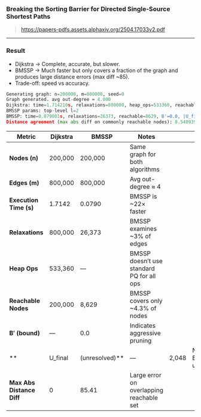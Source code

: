 ### Breaking the Sorting Barrier for Directed Single-Source Shortest Paths

> https://papers-pdfs.assets.alphaxiv.org/2504.17033v2.pdf

---- 

### Result

- Dijkstra → Complete, accurate, but slower.
- BMSSP → Much faster but only covers a fraction of the graph and produces large distance errors (max diff ~85).
- Trade-off: speed vs accuracy.

```python
Generating graph: n=200000, m=800000, seed=0
Graph generated. avg out-degree ≈ 4.000
Dijkstra: time=1.714210s, relaxations=800000, heap_ops=533360, reachable=200000
BMSSP params: top-level l=2
BMSSP: time=0.079001s, relaxations=26373, reachable=8629, B'=0.0, |U_final|=2048
Distance agreement (max abs diff on commonly reachable nodes): 8.540939e+01
```

| **Metric**                | **Dijkstra** | **BMSSP**        | **Notes**                                 |       |                              |
| ------------------------- | ------------ | ---------------- | ----------------------------------------- | ----- | ---------------------------- |
| **Nodes (n)**             | 200,000      | 200,000          | Same graph for both algorithms            |       |                              |
| **Edges (m)**             | 800,000      | 800,000          | Avg out-degree ≈ 4                        |       |                              |
| **Execution Time (s)**    | 1.7142       | 0.0790           | BMSSP is \~22× faster                     |       |                              |
| **Relaxations**           | 800,000      | 26,373           | BMSSP examines \~3% of edges              |       |                              |
| **Heap Ops**              | 533,360      | —                | BMSSP doesn’t use standard PQ for all ops |       |                              |
| **Reachable Nodes**       | 200,000      | 8,629            | BMSSP covers only \~4.3% of nodes         |       |                              |
| **B′ (bound)**            | —            | 0.0              | Indicates aggressive pruning              |       |                              |
| \*\*                      | U\_final     | (unresolved)\*\* | —                                         | 2,048 | Nodes BMSSP left unprocessed |
| **Max Abs Distance Diff** | 0            | 85.41            | Large error on overlapping reachable set  |       |                              |

